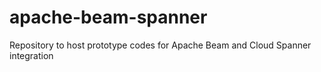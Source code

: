 # apache-beam-spanner
Repository to host prototype codes for Apache Beam and Cloud Spanner integration
